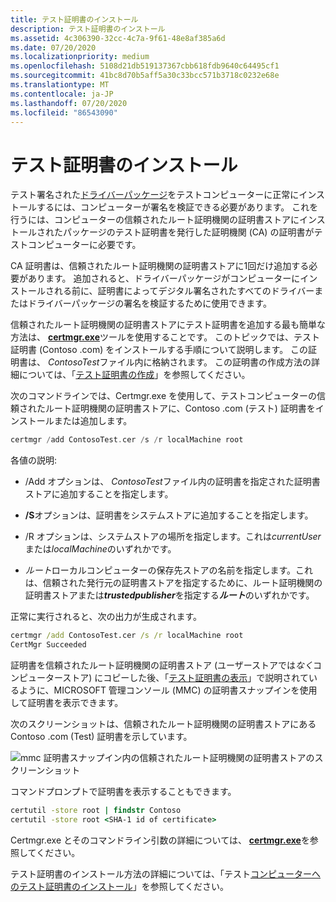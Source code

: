 ```yaml
---
title: テスト証明書のインストール
description: テスト証明書のインストール
ms.assetid: 4c306390-32cc-4c7a-9f61-48e8af385a6d
ms.date: 07/20/2020
ms.localizationpriority: medium
ms.openlocfilehash: 5108d21db519137367cbb618fdb9640c64495cf1
ms.sourcegitcommit: 41bc8d70b5aff5a30c33bcc571b3718c0232e68e
ms.translationtype: MT
ms.contentlocale: ja-JP
ms.lasthandoff: 07/20/2020
ms.locfileid: "86543090"
---
```

# <a name="installing-test-certificates"></a>テスト証明書のインストール


テスト署名された[ドライバーパッケージ](driver-packages.md)をテストコンピューターに正常にインストールするには、コンピューターが署名を検証できる必要があります。 これを行うには、コンピューターの信頼されたルート証明機関の証明書ストアにインストールされたパッケージのテスト証明書を発行した証明機関 (CA) の証明書がテストコンピューターに必要です。

CA 証明書は、信頼されたルート証明機関の証明書ストアに1回だけ追加する必要があります。 追加されると、ドライバーパッケージがコンピューターにインストールされる前に、証明書によってデジタル署名されたすべてのドライバーまたはドライバーパッケージの署名を検証するために使用できます。

信頼されたルート証明機関の証明書ストアにテスト証明書を追加する最も簡単な方法は、 [**certmgr.exe**](https://docs.microsoft.com/windows-hardware/drivers/devtest/certmgr)ツールを使用することです。 このトピックでは、テスト証明書 (Contoso .com) をインストールする手順について説明します。 この証明書は、 *ContosoTest*ファイル内に格納されます。 この証明書の作成方法の詳細については、「[テスト証明書の作成](creating-test-certificates.md)」を参照してください。

次のコマンドラインでは、Certmgr.exe を使用して、テストコンピューターの信頼されたルート証明機関の証明書ストアに、Contoso .com (テスト) 証明書をインストールまたは追加します。

```cpp
certmgr /add ContosoTest.cer /s /r localMachine root
```

各値の説明:

-   /Add オプションは、 *ContosoTest*ファイル内の証明書を指定された証明書ストアに追加することを指定します。

-   **/S**オプションは、証明書をシステムストアに追加することを指定します。

-   /R オプションは、システムストアの場所を指定します。これは*currentUser*または*localMachine*のいずれかです。

-   *ルート*ローカルコンピューターの保存先ストアの名前を指定します。これは、信頼された発行元の証明書ストアを指定するために、ルート証明機関の証明書ストアまたは***trustedpublisher***を指定する***ルート***のいずれかです。

正常に実行されると、次の出力が生成されます。

```cmd
certmgr /add ContosoTest.cer /s /r localMachine root
CertMgr Succeeded
```

証明書を信頼されたルート証明機関の証明書ストア (ユーザーストアでは*なく*コンピューターストア) にコピーした後、「[テスト証明書の表示](viewing-test-certificates.md)」で説明されているように、MICROSOFT 管理コンソール (MMC) の証明書スナップインを使用して証明書を表示できます。

次のスクリーンショットは、信頼されたルート証明機関の証明書ストアにある Contoso .com (Test) 証明書を示しています。

![mmc 証明書スナップイン内の信頼されたルート証明機関の証明書ストアのスクリーンショット](images/certstore2.png)

コマンドプロンプトで証明書を表示することもできます。

```cmd
certutil -store root | findstr Contoso
certutil -store root <SHA-1 id of certificate>
```

Certmgr.exe とそのコマンドライン引数の詳細については、 [**certmgr.exe**](https://docs.microsoft.com/windows-hardware/drivers/devtest/certmgr)を参照してください。

テスト証明書のインストール方法の詳細については、「テスト[コンピューターへのテスト証明書のインストール](installing-a-test-certificate-on-a-test-computer.md)」を参照してください。

 

 





